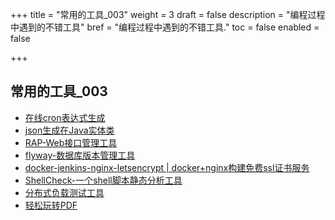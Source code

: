 +++
title = "常用的工具_003"
weight = 3
draft = false
description = "编程过程中遇到的不错工具"
bref = "编程过程中遇到的不错工具."
toc = false
enabled = false

+++

## 常用的工具_003
- [在线cron表达式生成](http://cron.qqe2.com/)
- [json生成在Java实体类](http://www.jsons.cn/json2java/)
- [RAP-Web接口管理工具](https://github.com/thx/rap2)
- [flyway-数据库版本管理工具](https://flywaydb.org)
- [docker-jenkins-nginx-letsencrypt | docker+nginx构建免费ssl证书服务](https://github.com/dataminelab/docker-jenkins-nginx-letsencrypt)
- [ShellCheck-一个shell脚本静态分析工具](https://github.com/koalaman/shellcheck)
- [分布式负载测试工具](https://docs.locust.io/en/latest/what-is-locust.html)
- [轻松玩转PDF](https://smallpdf.com/cn)
